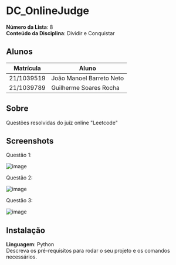 # DC_OnlineJudge

**Número da Lista**: 8<br>
**Conteúdo da Disciplina**: Dividir e Conquistar<br>

## Alunos
|Matrícula | Aluno |
| -- | -- |
| 21/1039519  | João Manoel Barreto Neto |
| 21/1039789  | Guilherme Soares Rocha |

## Sobre 
Questões resolvidas do juíz online "Leetcode"

## Screenshots
Questão 1:

![image](https://github.com/user-attachments/assets/ea300e55-af5d-4033-8fe2-1b15ecf86a2c)

Questão 2:

![image](https://github.com/user-attachments/assets/ec06a7b7-1dce-49c9-b268-791200252027)

Questão 3:

![image](https://github.com/user-attachments/assets/c14012ce-e7f2-49c9-9e60-0f72da777a75)

## Instalação 
**Linguagem**: Python<br>
Descreva os pré-requisitos para rodar o seu projeto e os comandos necessários.
